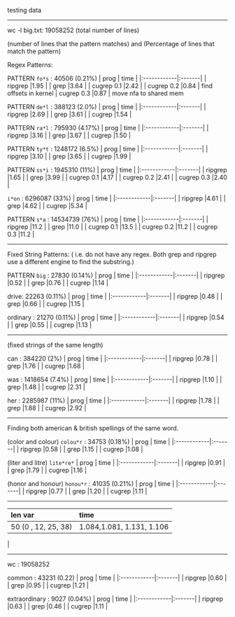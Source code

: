 testing data

----
wc -l big.txt: 19058252 (total number of lines)

(number of lines that the pattern matches) and (Percentage of lines that match the pattern)

Regex Patterns:

PATTERN `fo*s` : 40506 (0.21%) 
| prog        | time   |
|:------------|:-------|
| ripgrep     |1.95    |
| grep        |3.64    |
| cugrep 0.1  |2.42    |
| cugrep 0.2  |0.84    |  find offsets in kernel
| cugrep 0.3  |0.87    |  move nfa to shared mem

PATTERN `de*l` : 388123 (2.0%)
| prog        | time   |
|:------------|:-------|
| ripgrep     |2.69    |
| grep        |3.61    |
| cugrep      |1.54    |

PATTERN `ra*l` : 795930 (4.17%)
| prog        | time   |
|:------------|:-------|
| ripgrep     |3.16    |
| grep        |3.67    |
| cugrep      |1.50    |

PATTERN `ty*t` : 1248172 (6.5%)
| prog        | time   |
|:------------|:-------|
| ripgrep     |3.10    |
| grep        |3.65    |
| cugrep      |1.99    |

PATTERN `ss*i` : 1945310 (11%)
| prog        | time   |
|:------------|:-------|
| ripgrep     |1.65    |
| grep        |3.99    |
| cugrep 0.1  |4.17    |
| cugrep 0.2  |2.41    |
| cugrep 0.3  |2.40    |

`i*on` : 6296087 (33%)
| prog        | time   |
|:------------|:-------|
| ripgrep     |4.61    |
| grep        |4.62    |
| cugrep      |5.34    |


PATTERN `s*a`  : 14534739 (76%)
| prog        | time   |
|:------------|:-------|
| ripgrep     |11.2    |
| grep        |11.0    |
| cugrep 0.1  |13.5    |
| cugrep 0.2  |11.2    |
| cugrep 0.3  |11.2    |

-----
Fixed String Patterns: ( i.e. do not have any regex. Both grep and ripgrep use a different engine to find the substring.)


PATTERN `big`  : 27830 (0.14%)
| prog        | time   |
|:------------|:-------|
| ripgrep     |0.52    |
| grep        |0.76    |
| cugrep      |1.14    |

drive: 22263 (0.11%)
| prog        | time   |
|:------------|:-------|
| ripgrep     |0.48    |
| grep        |0.66    |
| cugrep      |1.15    |

ordinary : 21270 (0.11%)
| prog        | time   |
|:------------|:-------|
| ripgrep     |0.54    |
| grep        |0.55    |
| cugrep      |1.13    |

----
(fixed strings of the same length)

can : 384220 (2%)
| prog        | time   |
|:------------|:-------|
| ripgrep     |0.78    |
| grep        |1.76    |
| cugrep      |1.68    |

was : 1418654 (7.4%)
| prog        | time   |
|:------------|:-------|
| ripgrep     |1.10    |
| grep        |1.48    |
| cugrep      |2.31    |


her : 2285987 (11%)
| prog        | time   |
|:------------|:-------|
| ripgrep     |1.78    |
| grep        |1.88    |
| cugrep      |2.92    |

--------

Finding both american & british spellings of the same word.

(color and colour)
`colou*r` :  34753 (0.18%)
| prog        | time   |
|:------------|:-------|
| ripgrep     |0.58    |
| grep        |1.15    |
| cugrep      |1.08    |

(liter and litre)
`lite*re*`
| prog        | time   |
|:------------|:-------|
| ripgrep     |0.91    |
| grep        |1.79    |
| cugrep      |1.16    |

(honor and honour)
`honou*r` : 41035 (0.21%)
| prog        | time   |
|:------------|:-------|
| ripgrep     |0.77    |
| grep        |1.20    |
| cugrep      |1.11    |

---------

| len var                  | time                      |
|:-------------------------|:--------------------------|
| 50  (0 , 12, 25, 38)     | 1.084,1.081, 1.131, 1.106 |
| 


--------

wc : 19058252

common : 43231 (0.22)
| prog        | time   |
|:------------|:-------|
| ripgrep     |0.60    |
| grep        |0.95    |
| cugrep      |1.21    |

extraordinary : 9027 (0.04%)
| prog        | time   |
|:------------|:-------|
| ripgrep     |0.63    |
| grep        |0.46    |
| cugrep      |1.11    |




